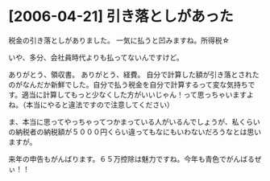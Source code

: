 # [2006-04-21] 引き落としがあった


税金の引き落としがありました。
一気に払うと凹みますね。所得税☆

いや、多分、会社員時代よりも払ってないんですけど。

ありがとう、領収書。
ありがとう、経費。
自分で計算した額が引き落とされたのがなんだか新鮮でした。自分で払う税金を自分で計算するって変な気持ちです。適当に計算してもっと少なくした方がいいじゃん！って思っちゃいますよね。（本当にやると違法ですので注意してください）

ま、本当に思ってやっちゃってつかまっている人がいるんでしょうが、私くらいの納税者の納税額が５０００円くらい違ってもなにもいわないだろうなとは思いますが。

来年の申告もがんばります。６５万控除は魅力ですね。今年も青色でがんばるぜぃ！！

